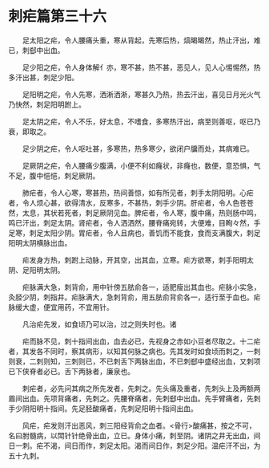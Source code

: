 # 刺疟篇第三十六

　　足太阳之疟，令人腰痛头重，寒从背起，先寒后热，熇暍暍然，热止汗出，难已，刺郄中出血。

　　足少阳之疟，令人身体解亻亦，寒不甚，热不甚，恶见人，见人心惕惕然，热多汗出甚，刺足少阳。

　　足阳明之疟，令人先寒，洒淅洒淅，寒甚久乃热，热去汗出，喜见日月光火气乃快然，刺足阳明跗上。

　　足太阴之疟，令人不乐，好太息，不嗜食，多寒热汗出，病至则善呕，呕已乃衰，即取之。

　　足少阴之疟，令人呕吐甚，多寒热，热多寒少，欲闭户牖而处，其病难已。

　　足厥阴之疟，令人腰痛少腹满，小便不利如癃状，非癃也，数便，意恐惧，气不足，腹中悒悒，刺足厥阴。

　　肺疟者，令人心寒，寒甚热，热间善惊，如有所见者，刺手太阴阳明。心疟者，令人烦心甚，欲得清水，反寒多，不甚热，刺手少阴。肝疟者，令人色苍苍然，太息，其状若死者，刺足厥阴见血。脾疟者，令人寒，腹中痛，热则肠中鸣，鸣已汗出，刺足太阴。肾疟者，令人洒洒然，腰脊痛宛转，大便难，目眴々然，手足寒，刺足太阳少阴。胃疟者，令人且病也，善饥而不能食，食而支满腹大，刺足阳明太阴横脉出血。

　　疟发身方热，刺跗上动脉，开其空，出其血，立寒。疟方欲寒，刺手阳明太阴、足阳明太阴。

　　疟脉满大急，刺背俞，用中针傍五胠俞各一，适肥瘦出其血也。疟脉小实急，灸胫少阴，刺指井。疟脉满大，急刺背俞，用五胠俞背俞各一，适行至于血也。疟脉缓大虚，便宜用药，不宜用针。

　　凡治疟先发，如食顷乃可以治，过之则失时也。诸

　　疟而脉不见，刺十指间出血，血去必已，先视身之赤如小豆者尽取之。十二疟者，其发各不同时，察其病形，以知其何脉之病也。先其发时如食顷而刺之，一刺则衰，二刺则知，三刺则已，不已刺舌下两脉出血，不已刺郄中盛经出血，又刺项已下侠脊者必已。舌下两脉者，廉泉也。

　　刺疟者，必先问其病之所先发者，先刺之。先头痛及重者，先刺头上及两额两眉间出血。先项背痛者，先刺之。先腰脊痛者，先刺郄中出血。先手臂痛者，先刺手少阴阳明十指间。先足胫酸痛者，先刺足阳明十指间出血。

　　风疟，疟发则汗出恶风，刺三阳经背俞之血者。<骨行>酸痛甚，按之不可，名曰胕髓病，以閗针针绝骨出血，立已。身体小痛，刺至阴。诸阴之井无出血，间日一刺。疟不渴，间日而作，刺足太阳。渴而间日作，刺足少阳。温疟汗不出，为五十九刺。

